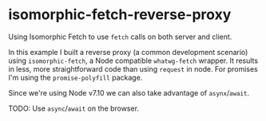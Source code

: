 # isomorphic-fetch-reverse-proxy
Using Isomorphic Fetch to use `fetch` calls on both server and client. 

In this example I built a reverse proxy (a common development scenario) using `isomorphic-fetch`, a Node compatible `whatwg-fetch` wrapper. It results in less, more straightforward code than using `request` in node. For promises I'm using the `promise-polyfill` package.

Since we're using Node v7.10 we can also take advantage of `asynx`/`await`. 

TODO: Use `async`/`await` on the browser.